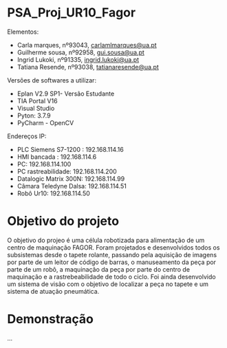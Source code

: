 # PSA_Proj_UR10_Fagor

Elementos:
* Carla marques, nº93043, carlamlmarques@ua.pt
* Guilherme sousa, nº92958, gui.sousa@ua.pt
* Ingrid Lukoki, nº91335, ingrid.lukoki@ua.pt
* Tatiana Resende, nº93038, tatianaresende@ua.pt

Versões de softwares a utilizar:
* Eplan V2.9 SP1- Versão Estudante
* TIA Portal V16
* Visual Studio
* Pyton: 3.7.9
* PyCharm - OpenCV

Endereços IP:
* PLC Siemens S7-1200 : 192.168.114.16
* HMI bancada : 192.168.114.6
* PC:   192.168.114.100
* PC rastreabilidade: 192.168.114.200
* Datalogic Matrix 300N: 192.168.114.99
* Câmara Teledyne Dalsa: 192.168.114.51
* Robô Ur10: 192.168.114.50

# Objetivo do projeto
O objetivo do projeo é uma célula robotizada para alimentação de um centro de maquinação FAGOR. Foram projetados e desenvolvidos todos os subsistemas desde o tapete rolante, passando pela aquisição de imagens por parte de um leitor de código de barras, o manuseamento da peça por parte de um robô, a maquinação da peça por parte do centro de maquinação e a rastrebeabilidade de todo o ciclo. Foi ainda desenvolvido um sistema de visão com o objetivo de localizar a peça no tapete e um sistema de atuação pneumática.

# Demonstração
...
